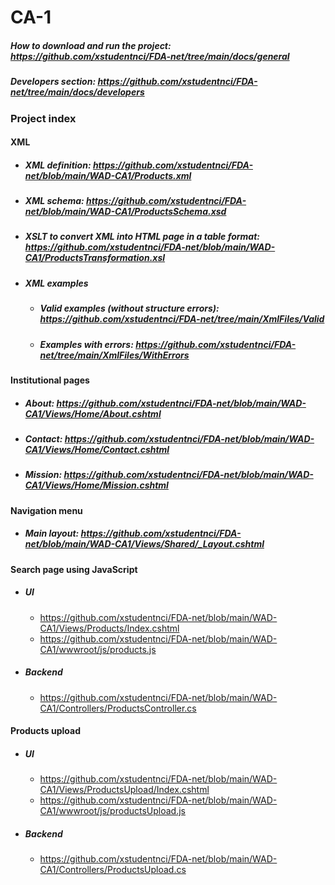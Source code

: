 # CA-1
##### How to download and run the project: https://github.com/xstudentnci/FDA-net/tree/main/docs/general
##### Developers section: https://github.com/xstudentnci/FDA-net/tree/main/docs/developers

### Project index 

#### XML
* ##### XML definition: https://github.com/xstudentnci/FDA-net/blob/main/WAD-CA1/Products.xml
* ##### XML schema: https://github.com/xstudentnci/FDA-net/blob/main/WAD-CA1/ProductsSchema.xsd
* ##### XSLT to convert XML into HTML page in a table format: https://github.com/xstudentnci/FDA-net/blob/main/WAD-CA1/ProductsTransformation.xsl

* ##### XML examples
  - ##### Valid examples (without structure errors): https://github.com/xstudentnci/FDA-net/tree/main/XmlFiles/Valid
  - ##### Examples with errors: https://github.com/xstudentnci/FDA-net/tree/main/XmlFiles/WithErrors

#### Institutional pages
* ##### About: https://github.com/xstudentnci/FDA-net/blob/main/WAD-CA1/Views/Home/About.cshtml
* ##### Contact: https://github.com/xstudentnci/FDA-net/blob/main/WAD-CA1/Views/Home/Contact.cshtml
* ##### Mission: https://github.com/xstudentnci/FDA-net/blob/main/WAD-CA1/Views/Home/Mission.cshtml

#### Navigation menu
* ##### Main layout: https://github.com/xstudentnci/FDA-net/blob/main/WAD-CA1/Views/Shared/_Layout.cshtml

#### Search page using JavaScript
* ##### UI
  - https://github.com/xstudentnci/FDA-net/blob/main/WAD-CA1/Views/Products/Index.cshtml
  - https://github.com/xstudentnci/FDA-net/blob/main/WAD-CA1/wwwroot/js/products.js
* ##### Backend
  - https://github.com/xstudentnci/FDA-net/blob/main/WAD-CA1/Controllers/ProductsController.cs

#### Products upload
* ##### UI
  - https://github.com/xstudentnci/FDA-net/blob/main/WAD-CA1/Views/ProductsUpload/Index.cshtml
  - https://github.com/xstudentnci/FDA-net/blob/main/WAD-CA1/wwwroot/js/productsUpload.js
* ##### Backend
  - https://github.com/xstudentnci/FDA-net/blob/main/WAD-CA1/Controllers/ProductsUpload.cs
